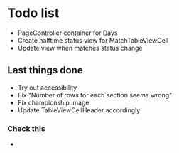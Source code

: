 #  Todo list

- PageController container for Days
- Create halftime status view for MatchTableViewCell
- Update view when matches status change


## Last things done

- Try out accessibility
- Fix "Number of rows for each section seems wrong"
- Fix championship image
- Update TableViewCellHeader accordingly


### Check this

- 
